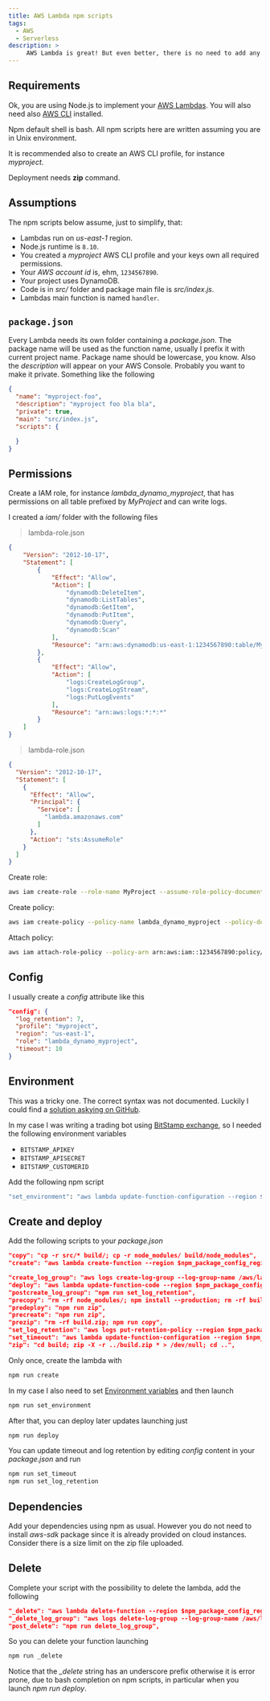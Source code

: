 ```yaml
---
title: AWS Lambda npm scripts
tags:
  - AWS
  - Serverless
description: >
     AWS Lambda is great! But even better, there is no need to add any framework on top for management. You can use npm scripts.
---
```


## Requirements

Ok, you are using Node.js to implement your [AWS Lambdas](https://aws.amazon.com/it/lambda). You will also need also [AWS CLI](https://github.com/aws/aws-cli) installed.

<div class="paper warning">
Npm default shell is bash. All npm scripts here are written assuming you are in Unix environment.
</div>

It is recommended also to create an AWS CLI profile, for instance *myproject*.

Deployment needs **zip** command.

## Assumptions

The npm scripts below assume, just to simplify, that:

* Lambdas run on *us-east-1* region.
* Node.js runtime is `8.10`.
* You created a *myproject* AWS CLI profile and your keys own all required permissions.
* Your *AWS account id* is, ehm, `1234567890`.
* Your project uses DynamoDB.
* Code is in *src/* folder and package main file is *src/index.js*.
* Lambdas main function is named `handler`.

## `package.json`

Every Lambda needs its own folder containing a *package.json*.
The package name will be used as the function name, usually I prefix it with current project name. Package name should be lowercase, you know.
Also the *description* will appear on your AWS Console.
Probably you want to make it private.
Something like the following

```json
{
  "name": "myproject-foo",
  "description": "myproject foo bla bla",
  "private": true,
  "main": "src/index.js",
  "scripts": {

  }
}
```

## Permissions

Create a IAM role, for instance *lambda_dynamo_myproject*, that has permissions on all table prefixed by *MyProject* and can write logs.

I created a *iam/* folder with the following files

> lambda-role.json

```json
{
    "Version": "2012-10-17",
    "Statement": [
        {
            "Effect": "Allow",
            "Action": [
                "dynamodb:DeleteItem",
                "dynamodb:ListTables",
                "dynamodb:GetItem",
                "dynamodb:PutItem",
                "dynamodb:Query",
                "dynamodb:Scan"
            ],
            "Resource": "arn:aws:dynamodb:us-east-1:1234567890:table/MyProject*"
        },
        {
            "Effect": "Allow",
            "Action": [
                "logs:CreateLogGroup",
                "logs:CreateLogStream",
                "logs:PutLogEvents"
            ],
            "Resource": "arn:aws:logs:*:*:*"
        }
    ]
}
```

> lambda-role.json

```json
{
  "Version": "2012-10-17",
  "Statement": [
    {
      "Effect": "Allow",
      "Principal": {
        "Service": [
          "lambda.amazonaws.com"
        ]
      },
      "Action": "sts:AssumeRole"
    }
  ]
}
```

Create role:

```bash
aws iam create-role --role-name MyProject --assume-role-policy-document file://iam/lambda-role.json --profile myproject,
```

Create policy:

```bash
aws iam create-policy --policy-name lambda_dynamo_myproject --policy-document file://iam/lambda-policy.json --profile myproject,
```

Attach policy:

```bash
aws iam attach-role-policy --policy-arn arn:aws:iam::1234567890:policy/lambda_dynamo_myproject --role-name MyProject --profile myproject,
```

## Config

I usually create a *config* attribute like this

```json
"config": {
  "log_retention": 7,
  "profile": "myproject",
  "region": "us-east-1",
  "role": "lambda_dynamo_myproject",
  "timeout": 10
}
```
## Environment

This was a tricky one. The correct syntax was not documented. Luckily I could find a [solution askying on GitHub](https://github.com/aws/aws-cli/issues/2638#issuecomment-352901978).

In my case I was writing a trading bot using [BitStamp exchange](https://www.bitstamp.net/), so I needed the following environment variables

* `BITSTAMP_APIKEY`
* `BITSTAMP_APISECRET`
* `BITSTAMP_CUSTOMERID`

Add the following npm script

```bash
"set_environment": "aws lambda update-function-configuration --region $npm_package_config_region --profile $npm_package_config_profile --function-name $npm_package_name --environment \"Variables={BITSTAMP_CUSTOMERID=$BITSTAMP_CUSTOMERID,BITSTAMP_APISECRET=$BITSTAMP_APISECRET,BITSTAMP_APIKEY=$BITSTAMP_APIKEY}\"",
```

## Create and deploy

Add the following scripts to your *package.json*

```json
"copy": "cp -r src/* build/; cp -r node_modules/ build/node_modules",
"create": "aws lambda create-function --region $npm_package_config_region --profile $npm_package_config_profile --function-name $npm_package_name --description \"$npm_package_description\" --runtime nodejs8.10 --handler index.handler --role arn:aws:iam::1234567890:role/$npm_package_config_role --zip-file fileb://build.zip",

"create_log_group": "aws logs create-log-group --log-group-name /aws/lambda/$npm_package_name",
"deploy": "aws lambda update-function-code --region $npm_package_config_region --profile $npm_package_config_profile --function-name $npm_package_name --zip-file fileb://build.zip",
"postcreate_log_group": "npm run set_log_retention",
"precopy": "rm -rf node_modules/; npm install --production; rm -rf build; mkdir build",
"predeploy": "npm run zip",
"precreate": "npm run zip",
"prezip": "rm -rf build.zip; npm run copy",
"set_log_retention": "aws logs put-retention-policy --region $npm_package_config_region --profile $npm_package_config_profile --log-group-name /aws/lambda/$npm_package_name --retention-in-days $npm_package_config_log_retention",
"set_timeout": "aws lambda update-function-configuration --region $npm_package_config_region --profile $npm_package_config_profile --function-name $npm_package_name --timeout $npm_package_config_timeout",
"zip": "cd build; zip -X -r ../build.zip * > /dev/null; cd ..",
```

Only once, create the lambda with

```bash
npm run create
```

In my case I also need to set [Environment variables](#environment) and then launch

```bash
npm run set_environment
```

After that, you can deploy later updates launching just

```bash
npm run deploy
```

You can update timeout and log retention by editing *config* content in your *package.json* and run

```bash
npm run set_timeout
npm run set_log_retention
```

## Dependencies

Add your dependencies using npm as usual. However you do not need to install *aws-sdk* package since it is already provided on cloud instances.
Consider there is a size limit on the zip file uploaded.

## Delete

Complete your script with the possibility to delete the lambda, add the following

```json
"_delete": "aws lambda delete-function --region $npm_package_config_region --profile $npm_package_config_profile --function-name $npm_package_name",
"_delete_log_group": "aws logs delete-log-group --log-group-name /aws/lambda/$npm_package_name",
"post_delete": "npm run delete_log_group",
```

So you can delete your function launching

```bash
npm run _delete
```

Notice that the *_delete* string has an underscore prefix otherwise it is error prone, due to bash completion on npm scripts, in particular when you launch *npm run deploy*.


